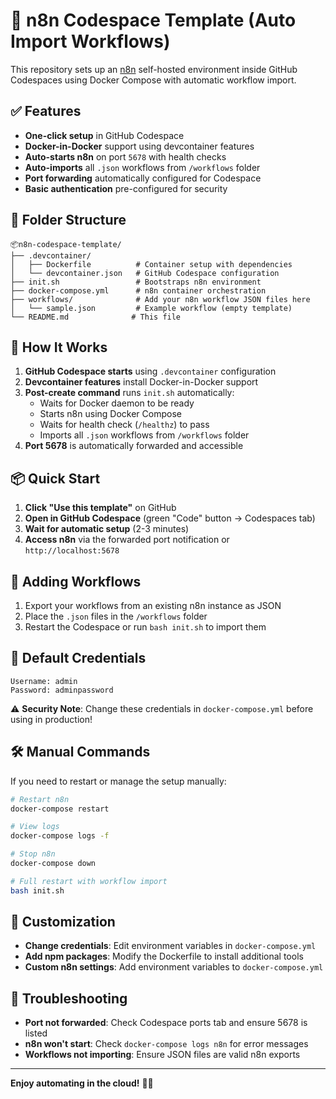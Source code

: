 # 🚀 n8n Codespace Template (Auto Import Workflows)

This repository sets up an [n8n](https://n8n.io) self-hosted environment inside GitHub Codespaces using Docker Compose with automatic workflow import.

## ✅ Features
- **One-click setup** in GitHub Codespace
- **Docker-in-Docker** support using devcontainer features  
- **Auto-starts n8n** on port `5678` with health checks
- **Auto-imports** all `.json` workflows from `/workflows` folder
- **Port forwarding** automatically configured for Codespace
- **Basic authentication** pre-configured for security

## 📁 Folder Structure
```
📦n8n-codespace-template/
├── .devcontainer/
│   ├── Dockerfile          # Container setup with dependencies
│   └── devcontainer.json   # GitHub Codespace configuration
├── init.sh                 # Bootstraps n8n environment
├── docker-compose.yml      # n8n container orchestration
├── workflows/              # Add your n8n workflow JSON files here
│   └── sample.json         # Example workflow (empty template)
└── README.md              # This file
```

## 🧠 How It Works
1. **GitHub Codespace starts** using `.devcontainer` configuration
2. **Devcontainer features** install Docker-in-Docker support
3. **Post-create command** runs `init.sh` automatically:
   - Waits for Docker daemon to be ready
   - Starts n8n using Docker Compose
   - Waits for health check (`/healthz`) to pass
   - Imports all `.json` workflows from `/workflows` folder
4. **Port 5678** is automatically forwarded and accessible

## 📦 Quick Start
1. **Click "Use this template"** on GitHub
2. **Open in GitHub Codespace** (green "Code" button → Codespaces tab)
3. **Wait for automatic setup** (2-3 minutes)
4. **Access n8n** via the forwarded port notification or `http://localhost:5678`

## 📝 Adding Workflows
1. Export your workflows from an existing n8n instance as JSON
2. Place the `.json` files in the `/workflows` folder
3. Restart the Codespace or run `bash init.sh` to import them

## 🔐 Default Credentials
```
Username: admin
Password: adminpassword
```

⚠️ **Security Note**: Change these credentials in `docker-compose.yml` before using in production!

## 🛠 Manual Commands
If you need to restart or manage the setup manually:

```bash
# Restart n8n
docker-compose restart

# View logs
docker-compose logs -f

# Stop n8n
docker-compose down

# Full restart with workflow import
bash init.sh
```

## 🔧 Customization
- **Change credentials**: Edit environment variables in `docker-compose.yml`
- **Add npm packages**: Modify the Dockerfile to install additional tools
- **Custom n8n settings**: Add environment variables to `docker-compose.yml`

## 🐛 Troubleshooting
- **Port not forwarded**: Check Codespace ports tab and ensure 5678 is listed
- **n8n won't start**: Check `docker-compose logs n8n` for error messages
- **Workflows not importing**: Ensure JSON files are valid n8n exports

---

**Enjoy automating in the cloud!** 🎯✨
